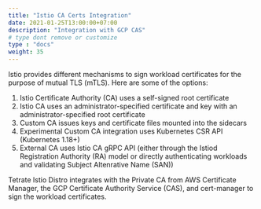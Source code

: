 ```yaml
---
title: "Istio CA Certs Integration"
date: 2021-01-25T13:00:00+07:00
description: "Integration with GCP CAS"
# type dont remove or customize
type : "docs"
weight: 35
---
```


Istio provides different mechanisms to sign workload certificates for the purpose of mutual TLS (mTLS). Here are some of the options:

1. Istio Certificate Authority (CA) uses a self-signed root certificate
1. Istio CA uses an administrator-specified certificate and key with an administrator-specified root certificate
1. Custom CA issues keys and certificate files mounted into the sidecars
1. Experimental Custom CA integration uses Kubernetes CSR API (Kubernetes 1.18+)
1. External CA uses Istio CA gRPC API (either through the Istiod Registration Authority (RA) model or directly authenticating workloads and validating Subject Altenrative Name (SAN))

Tetrate Istio Distro integrates with the Private CA from AWS Certificate Manager, the GCP Certificate Authority Service (CAS), and cert-manager to sign the workload certificates.
